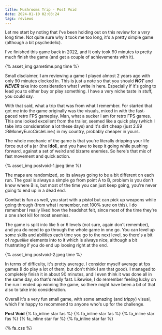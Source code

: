 ```yaml
---
title: Mushrooms Trip - Post Void 
date: 2024-01-10 02:03:24
tags: reviews
---
```


Let me start by noting that I've been holding out on this review for a *very* long time. Not quite sure why it took me too long, it's a pretty simple game (although a bit psychedelic).

I've finished this game back in 2022, and It only took 90 minutes to pretty much finish the game (and get a couple of achievements with it).

{% asset_img gametime.png time %}

Small disclaimer, I am reviewing a game I played almost 2 years ago with only 90 minutes clocked in. This is just a note so that you should ***NOT*** and ***NEVER*** take into consideration what I write in here. Especially if it's going to lead you to either buy or play something. I have a very niche taste in stuff, you could say.

With that said, what a trip that was from what I remember. For started that got me into the game originally was the visuals, mixed in with the fast-paced retro FPS gameplay. Man, what a sucker I am for retro FPS games. This one looked excellent from the trailer, seemed like a quick play (which I take into consideration a lot these days) and it's dirt cheap (just 2.99 :RiMoneyEuroCircleLine:) in my country, probably cheaper in yours.

The whole mechanic of the game is that you're literally dripping your life force out of a jar (the **idol**), and you have to keep it going while pushing forward, against a set of weird and bizarre enemies.  So here's that mix of fast movement and quick action.

{% asset_img postvoid-1.jpeg time %}

The maps are randomized, so its always going to be a bit different on each run. The goal is always a simple go from point A to B, problem is you don't know where B is, but most of the time you can just keep going, you're never going to end up in a dead end.

Combat is fun as well, you start with a pistol but can pick up weapons while going through (from what i remember, not 100% sure on this). I do remember I really liked how the headshot felt, since most of the time they're a one shot kill for most enemies.

The game is split into like 5 or 6 levels (not sure, again don't remember), and you do need to go through the whole game in one go. You can level up some skills and abilities each time you go to the next level, so there's a bit of *roguelike* elements into to it which is always nice, although a bit frustrating if you do end up loosing right at the end.

{% asset_img postvoid-2.jpeg time %}

In terms of difficulty, it's pretty average. I consider myself average at fps games (I do play a lot of them, but don't think I am that good). I managed to completely finish it in about 90 minutes, and I even think it was done all in the same day, so that's really fast. Likewise, I do remember feeling lucky on the run I ended up winning the game, so there might have been a bit of that also to take into consideration.

Overall it's a very fun small game, with some amazing (and *trippy*) visual, which I'm happy to recommend to anyone who's up for the challenge.

**Post Void** {% fa_inline star fas %} {% fa_inline star fas %} {% fa_inline star fas %} {% fa_inline star far %} {% fa_inline star far %}

{% fa_css %}
